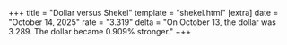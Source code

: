 +++
title = "Dollar versus Shekel"
template = "shekel.html"
[extra]
date = "October 14, 2025"
rate = "3.319"
delta = "On October 13, the dollar was 3.289. The dollar became 0.909% stronger."
+++
